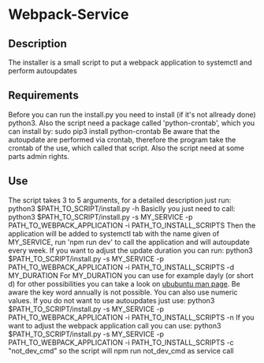 # Webpack-Service
## Description
The installer is a small script to put a webpack application to systemctl and perform autoupdates
## Requirements
Before you can run the install.py you need to install (if it's not allready done) python3. Also the script need a package called 'python-crontab', which you can install by:
sudo pip3 install python-crontab
Be aware that the autoupdate are performed via crontab, therefore the program take the crontab of the use, which called that script. Also the script need at some parts admin rights.
## Use
The script takes 3 to 5 arguments, for a detailed description just run:
python3 $PATH\_TO\_SCRIPT/install.py -h
Basiclly you just need to call:
python3 $PATH\_TO\_SCRIPT/install.py -s MY\_SERVICE -p PATH\_TO\_WEBPACK\_APPLICATION -i PATH\_TO\_INSTALL\_SCRIPTS
Then the application will be added to systemctl tab with the name given of MY\_SERVICE, run 'npm run dev' to call the application and will autoupdate every week. 
If you want to adjust the update duration you can run:
python3 $PATH\_TO\_SCRIPT/install.py -s MY\_SERVICE -p PATH\_TO\_WEBPACK\_APPLICATION -i PATH\_TO\_INSTALL\_SCRIPTS -d MY\_DURATION
For MY\_DURATION you can use for example dayly (or short d) for other possibilities you can take a look on [ububuntu man page](https://wiki.ubuntuusers.de/Cron/). Be aware the key word annually is not possible. You can also use numeric values.
If you do not want to use autoupdates just use:
python3 $PATH\_TO\_SCRIPT/install.py -s MY\_SERVICE -p PATH\_TO\_WEBPACK\_APPLICATION -i PATH\_TO\_INSTALL\_SCRIPTS -n
If you want to adjust the webpack application call you can use:
python3 $PATH\_TO\_SCRIPT/install.py -s MY\_SERVICE -p PATH\_TO\_WEBPACK\_APPLICATION -i PATH\_TO\_INSTALL\_SCRIPTS -c "not\_dev\_cmd"
so the script will npm run not\_dev\_cmd as service call
